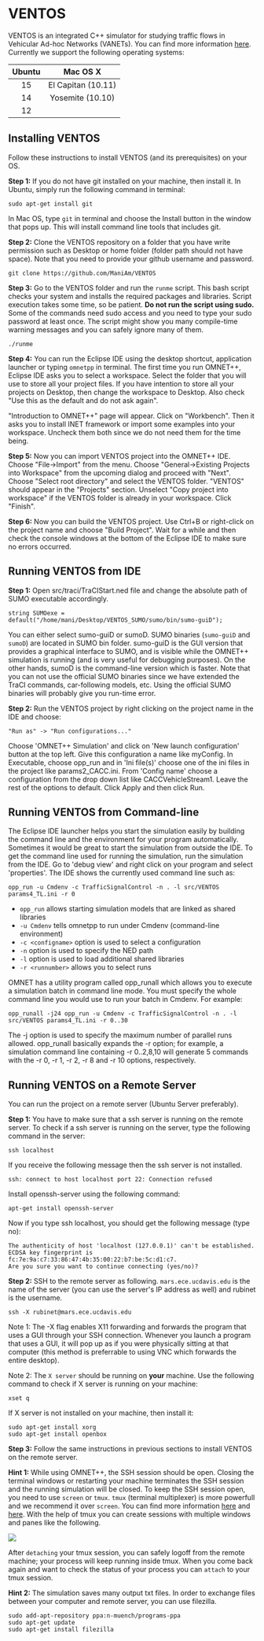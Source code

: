 VENTOS
======

VENTOS is an integrated C++ simulator for studying traffic flows in Vehicular Ad-hoc Networks (VANETs). You can find more information [here](http://rubinet.ece.ucdavis.edu/projects/ventos). Currently we support the following operating systems:

  Ubuntu    |     Mac OS X
:---------: | :------------------:
15          | El Capitan (10.11)
14          | Yosemite (10.10)
12          |


Installing VENTOS
-----------------

Follow these instructions to install VENTOS (and its prerequisites) on your OS.

**Step 1:** If you do not have git installed on your machine, then install it. In Ubuntu, simply run the following command in terminal: 

    sudo apt-get install git

In Mac OS, type `git` in terminal and choose the Install button in the window that pops up. This will install command line tools that includes git.

**Step 2:** Clone the VENTOS repository on a folder that you have write permission such as Desktop or home folder (folder path should not have space). Note that you need to provide your github username and password.

    git clone https://github.com/ManiAm/VENTOS

**Step 3:** Go to the VENTOS folder and run the `runme` script. This bash script checks your system and installs the required packages and libraries. Script execution takes some time, so be patient. **Do not run the script using sudo.** Some of the commands need sudo access and you need to type your sudo password at least once. The script might show you many compile-time warning messages and you can safely ignore many of them.

    ./runme

**Step 4:** You can run the Eclipse IDE using the desktop shortcut, application launcher or typing `omnetpp` in terminal. The first time you run OMNET++, Eclipse IDE asks you to select a workspace. Select the folder that you will use to store all your project files. If you have intention to store all your projects on Desktop, then change the workspace to Desktop. Also check "Use this as the default and do not ask again".

"Introduction to OMNET++" page will appear. Click on "Workbench". Then it asks you to install INET framework or import some examples into your workspace. Uncheck them both since we do not need them for the time being.

**Step 5:** Now you can import VENTOS project into the OMNET++ IDE. Choose "File->Import" from the menu. Choose "General->Existing Projects into Workspace" from the upcoming dialog and proceed with "Next". Choose "Select root directory" and select the VENTOS folder. "VENTOS" should appear in the "Projects" section. Unselect "Copy project into workspace" if the VENTOS folder is already in your workspace. Click "Finish".

**Step 6:** Now you can build the VENTOS project. Use Ctrl+B or right-click on the project name and choose "Build Project". Wait for a while and then check the console windows at the bottom of the Eclipse IDE to make sure no errors occurred.


Running VENTOS from IDE
-----------------------

**Step 1:** Open src/traci/TraCIStart.ned file and change the absolute path of SUMO executable accordingly.

    string SUMOexe = default("/home/mani/Desktop/VENTOS_SUMO/sumo/bin/sumo-guiD");

You can either select sumo-guiD or sumoD. SUMO binaries (`sumo-guiD` and `sumoD`) are located in SUMO bin folder. sumo-guiD is the GUI version that provides a graphical interface to SUMO, and is visible while the OMNET++ simulation is running (and is very useful for debugging purposes). On the other hands, sumoD is the command-line version which is faster. Note that you can not use the official SUMO binaries since we have extended the TraCI commands, car-following models, etc. Using the official SUMO binaries will probably give you run-time error.

**Step 2:** Run the VENTOS project by right clicking on the project name in the IDE and choose: 

    "Run as" -> "Run configurations..."

Choose 'OMNET++ Simulation' and click on 'New launch configuration' button at the top left. Give this configuration a name like myConfig. In Executable, choose opp_run and in 'Ini file(s)' choose one of the ini files in the project like params2_CACC.ini. From 'Config name' choose a configuration from the drop down list like CACCVehicleStream1. Leave the rest of the options to default. Click Apply and then click Run.


Running VENTOS from Command-line
--------------------------------

The Eclipse IDE launcher helps you start the simulation easily by building the command line and the environment for your program automatically. Sometimes it would be great to start the simulation from outside the IDE. To get the command line used for running the simulation, run the simulation from the IDE. Go to 'debug view' and right click on your program and select 'properties'. The IDE shows the currently used command line such as:

    opp_run -u Cmdenv -c TrafficSignalControl -n . -l src/VENTOS params4_TL.ini -r 0

- `opp_run` allows starting simulation models that are linked as shared libraries
- `-u Cmdenv` tells omnetpp to run under Cmdenv (command-line environment)
- `-c <configname>` option is used to select a configuration
- `-n` option is used to specify the NED path
- `-l` option is used to load additional shared libraries
- `-r <runnumber>` allows you to select runs

OMNET has a utility program called opp_runall which allows you to execute a simulation batch in command line mode. You must specify the whole command line you would use to run your batch in Cmdenv. For example:

    opp_runall -j24 opp_run -u Cmdenv -c TrafficSignalControl -n . -l src/VENTOS params4_TL.ini -r 0..30

The -j option is used to specify the maximum number of parallel runs allowed. opp_runall basically expands the -r option; for example, a simulation command line containing -r 0..2,8,10 will generate 5 commands with the -r 0, -r 1, -r 2, -r 8 and -r 10 options, respectively.


Running VENTOS on a Remote Server
---------------------------------

You can run the project on a remote server (Ubuntu Server preferably). 

**Step 1:** You have to make sure that a ssh server is running on the remote server. To check if a ssh server is running on the server, type the following command in the server:

    ssh localhost

If you receive the following message then the ssh server is not installed.

    ssh: connect to host localhost port 22: Connection refused

Install openssh-server using the following command:

    apt-get install openssh-server

Now if you type ssh localhost, you should get the following message (type no):

    The authenticity of host 'localhost (127.0.0.1)' can't be established.
    ECDSA key fingerprint is fc:7e:9a:c7:33:86:47:4b:35:00:22:b7:be:5c:d1:c7.
    Are you sure you want to continue connecting (yes/no)? 

**Step 2:** SSH to the remote server as following. `mars.ece.ucdavis.edu` is the name of the server (you can use the server's IP address as well) and rubinet is the username.

    ssh -X rubinet@mars.ece.ucdavis.edu

Note 1: The -X flag enables X11 forwarding and forwards the program that uses a GUI through your SSH connection. Whenever you launch a program that uses a GUI, it will pop up as if you were physically sitting at that computer (this method is preferrable to using VNC which forwards the entire desktop). 

Note 2: The `X server` should be running on **your** machine. Use the following command to check if X server is running on your machine:

    xset q

If X server is not installed on your machine, then install it:

    sudo apt-get install xorg
    sudo apt-get install openbox

**Step 3:** Follow the same instructions in previous sections to install VENTOS on the remote server.

**Hint 1:** While using OMNET++, the SSH session should be open. Closing the terminal windows or restarting your machine terminates the SSH session and the running simulation will be closed. To keep the SSH session open, you need to use `screen` or `tmux`. `tmux` (terminal multiplexer) is more powerfull and we recommend it over `screen`. You can find more information [here](http://www.sitepoint.com/tmux-a-simple-start/) and [here](https://www.youtube.com/watch?v=BHhA_ZKjyxo). With the help of tmux you can create sessions with multiple windows and panes like the following.

<img src="https://github.com/ManiAm/VENTOS/blob/master/tmux.png" />

After `detaching` your tmux session, you can safely logoff from the remote machine; your process will keep running inside tmux. When you come back again and want to check the status of your process you can `attach` to your tmux session.

**Hint 2:** The simulation saves many output txt files. In order to exchange files between your computer and remote server, you can use filezilla.

    sudo add-apt-repository ppa:n-muench/programs-ppa
    sudo apt-get update
    sudo apt-get install filezilla
    
